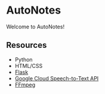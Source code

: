 # AutoNotes

Welcome to AutoNotes!

## Resources

* Python
* HTML/CSS
* [Flask](https://www.fullstackpython.com/flask.html)
* [Google Cloud Speech-to-Text API](https://cloud.google.com/speech-to-text/)
* [FFmpeg](https://www.ffmpeg.org/)


